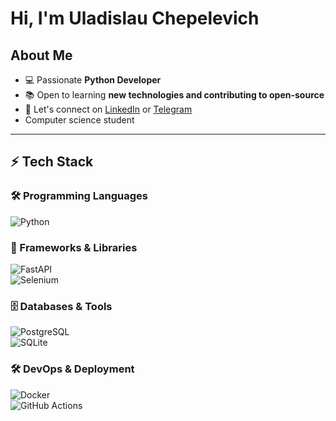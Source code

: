 # Hi, I'm Uladislau Chepelevich   

##  About Me
- 💻 Passionate **Python Developer**  
- 📚 Open to learning **new technologies and contributing to open-source**  
- 📩 Let's connect on [LinkedIn](https://www.linkedin.com/in/u%C5%82adzis%C5%82au-chepe%C5%82evich-9bb953256/) or [Telegram](https://t.me/chepelevichad) 
- Computer science student
---

## ⚡ Tech Stack

### 🛠 Programming Languages  
![Python](https://img.shields.io/badge/-Python-blue?style=for-the-badge&logo=python)  

### 🚀 Frameworks & Libraries  
![FastAPI](https://img.shields.io/badge/-FastAPI-009688?style=for-the-badge&logo=fastapi)  
![Selenium](https://img.shields.io/badge/-Selenium-43B02A?style=for-the-badge&logo=selenium)  

### 🗄 Databases & Tools  
![PostgreSQL](https://img.shields.io/badge/-PostgreSQL-336791?style=for-the-badge&logo=postgresql)  
![SQLite](https://img.shields.io/badge/-SQLite-003B57?style=for-the-badge&logo=sqlite)  

### 🛠 DevOps & Deployment  
![Docker](https://img.shields.io/badge/-Docker-2496ED?style=for-the-badge&logo=docker)  
![GitHub Actions](https://img.shields.io/badge/-GitHub%20Actions-2088FF?style=for-the-badge&logo=github-actions)  




